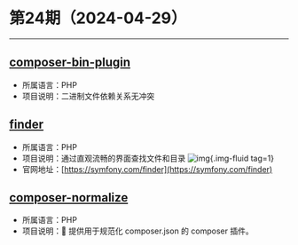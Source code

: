 # 第24期（2024-04-29）

---
## [composer-bin-plugin](https://github.com/bamarni/composer-bin-plugin)
- 所属语言：PHP
- 项目说明：二进制文件依赖关系无冲突

## [finder](https://github.com/symfony/finder)
- 所属语言：PHP
- 项目说明：通过直观流畅的界面查找文件和目录
![img](https://mirror.ghproxy.com/https://raw.githubusercontent.com/xiaoxuan6/weekly/main/docs/static/images/2024-04-29/1714375057.png){.img-fluid tag=1}
- 官网地址：[https://symfony.com/finder](https://symfony.com/finder)

## [composer-normalize](https://github.com/ergebnis/composer-normalize)
- 所属语言：PHP
- 项目说明：🎵 提供用于规范化 composer.json 的 composer 插件。
